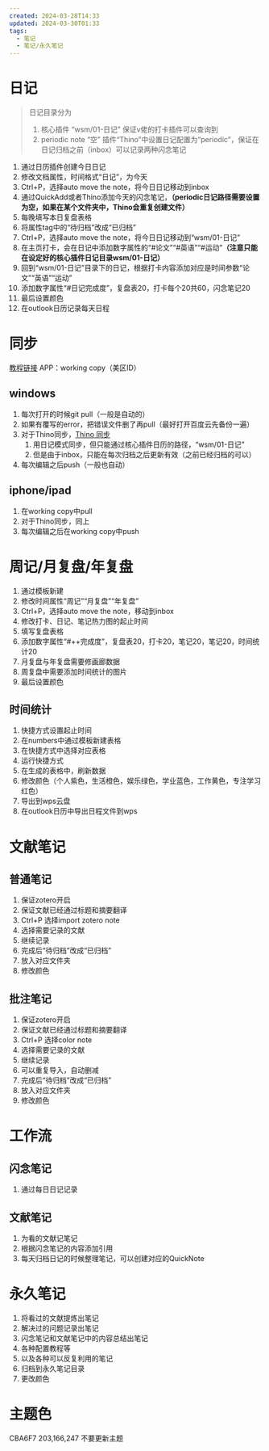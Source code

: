 ```yaml
---
created: 2024-03-28T14:33
updated: 2024-03-30T01:33
tags:
  - 笔记
  - 笔记/永久笔记
---
```

# 日记
> 日记目录分为
> 1. 核心插件 “wsm/01-日记”
> 	保证v佬的打卡插件可以查询到
> 2. periodic note “空”
> 	 插件“Thino”中设置日记配置为“periodic”，保证在日记归档之前（inbox）可以记录两种闪念笔记

1. 通过日历插件创建今日日记
2. 修改文档属性，时间格式“日记”，为今天
3. Ctrl+P，选择auto move the note，将今日日记移动到inbox
4. 通过QuickAdd或者Thino添加今天的闪念笔记，**（periodic日记路径需要设置为空，如果在某个文件夹中，Thino会重复创建文件）**
5. 每晚填写本日复盘表格
6. 将属性tag中的“待归档”改成“已归档”
7.  Ctrl+P，选择auto move the note，将今日日记移动到“wsm/01-日记”
8. 在主页打卡，会在日记中添加数字属性的“#论文”“#英语”“#运动”**（注意只能在设定好的核心插件日记目录wsm/01-日记）**
9. 回到“wsm/01-日记”目录下的日记，根据打卡内容添加对应是时间参数“论文”“英语”“运动”
10. 添加数字属性“#日记完成度”，复盘表20，打卡每个20共60，闪念笔记20
11. 最后设置颜色
12. 在outlook日历记录每天日程

# 同步
[教程链接](https://zhuanlan.zhihu.com/p/531516583)
APP：working copy（美区ID）

## windows
1. 每次打开的时候git pull（一般是自动的）
2. 如果有覆写的error，把错误文件删了再pull（最好打开百度云先备份一遍）
3. 对于Thino同步，[Thino 同步](https://pkmer.cn/Pkmer-Docs/10-obsidian/obsidian%E7%A4%BE%E5%8C%BA%E6%8F%92%E4%BB%B6/thino/03_thino-web%E6%9C%8D%E5%8A%A1/thino-%E5%90%8C%E6%AD%A5/)
	1. 用日记模式同步，但只能通过核心插件日历的路径，“wsm/01-日记”
	2. 但是由于inbox，只能在每次归档之后更新有效（之前已经归档的可以）
4. 每次编辑之后push（一般也自动）
## iphone/ipad

1. 在working copy中pull
2. 对于Thino同步，同上
3. 每次编辑之后在working copy中push



# 周记/月复盘/年复盘
1. 通过模板新建
2. 修改时间属性“周记”“月复盘”“年复盘”
3. Ctrl+P，选择auto move the note，移动到inbox
4. 修改打卡、日记、笔记热力图的起止时间
5. 填写复盘表格
6. 添加数字属性“#++完成度”，复盘表20，打卡20，笔记20，笔记20，时间统计20
7. 月复盘与年复盘需要修画廊数据
8. 周复盘中需要添加时间统计的图片
9. 最后设置颜色

## 时间统计
1. 快捷方式设置起止时间
2. 在numbers中通过模板新建表格
3. 在快捷方式中选择对应表格
4. 运行快捷方式
5. 在生成的表格中，刷新数据
6. 修改颜色（个人紫色，生活橙色，娱乐绿色，学业蓝色，工作黄色，专注学习红色）
7. 导出到wps云盘
8. 在outlook日历中导出日程文件到wps


# 文献笔记
## 普通笔记
1. 保证zotero开启
2. 保证文献已经通过标题和摘要翻译
3. Ctrl+P 选择import zotero note
4. 选择需要记录的文献
5. 继续记录
6. 完成后“待归档”改成“已归档”
7. 放入对应文件夹
8. 修改颜色
## 批注笔记
1. 保证zotero开启
2. 保证文献已经通过标题和摘要翻译
3. Ctrl+P 选择color note
4. 选择需要记录的文献
5. 继续记录
6. 可以重复导入，自动删减
7.  完成后“待归档”改成“已归档”
8. 放入对应文件夹
9. 修改颜色

# 工作流
## 闪念笔记
1. 通过每日日记记录
## 文献笔记
1. 为看的文献记笔记
2. 根据闪念笔记的内容添加引用
3. 每天归档日记的时候整理笔记，可以创建对应的QuickNote
# 永久笔记
1. 将看过的文献提炼出笔记
2. 解决过的问题记录出笔记
3. 闪念笔记和文献笔记中的内容总结出笔记
4. 各种配置教程等
5. 以及各种可以反复利用的笔记
6. 归档到永久笔记目录
7. 更改颜色
# 主题色
CBA6F7
203,166,247
不要更新主题